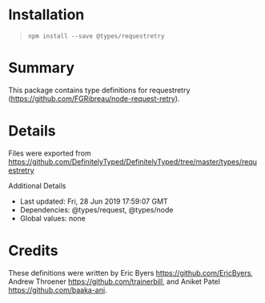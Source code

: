# Installation
> `npm install --save @types/requestretry`

# Summary
This package contains type definitions for requestretry (https://github.com/FGRibreau/node-request-retry).

# Details
Files were exported from https://github.com/DefinitelyTyped/DefinitelyTyped/tree/master/types/requestretry

Additional Details
 * Last updated: Fri, 28 Jun 2019 17:59:07 GMT
 * Dependencies: @types/request, @types/node
 * Global values: none

# Credits
These definitions were written by 	Eric Byers <https://github.com/EricByers>, Andrew Throener <https://github.com/trainerbill>, and Aniket Patel <https://github.com/baaka-ani>.
